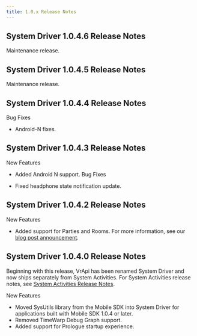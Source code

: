 ```yaml
---
title: 1.0.x Release Notes
---
```

## System Driver 1.0.4.6 Release Notes

Maintenance release.

## System Driver 1.0.4.5 Release Notes

Maintenance release.

## System Driver 1.0.4.4 Release Notes

Bug Fixes

* Android-N fixes.
## System Driver 1.0.4.3 Release Notes

New Features

* Added Android N support.
Bug Fixes

* Fixed headphone state notification update.
## System Driver 1.0.4.2 Release Notes

New Features

* Added support for Parties and Rooms. For more information, see our [blog post announcement](https://www.oculus.com/blog/join-friends-in-vr-with-oculus-rooms-and-parties/).
## System Driver 1.0.4.0 Release Notes

Beginning with this release, VrApi has been renamed System Driver and now ships separately from System Activities. For System Activities release notes, see [System Activities Release Notes](/documentation/mobilesdk/latest/concepts/sa-release-archive/ "This section describes changes to System Activities.").

New Features

* Moved SysUtils library from the Mobile SDK into System Driver for applications built with Mobile SDK 1.0.4 or later.
* Removed TimeWarp Debug Graph support.
* Added support for Prologue startup experience.
